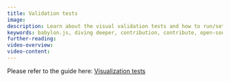 ```yaml
---
title: Validation tests
image:
description: Learn about the visual validation tests and how to run/setup them
keywords: babylon.js, diving deeper, contribution, contribute, open-source, validation, tests
further-reading:
video-overview:
video-content:
---
```


Please refer to the guide here: [Visualization tests](contribute/toBabylon/HowToContribute/#visualization-tests)
